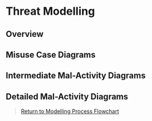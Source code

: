# Threat Modelling

## Overview

## Misuse Case Diagrams

## Intermediate Mal-Activity Diagrams

## Detailed Mal-Activity Diagrams

 > [Return to Modelling Process Flowchart](https://github.com/stuartfowler/CEMT#mthreat-modelling)